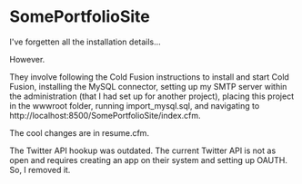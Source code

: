 # SomePortfolioSite

I've forgetten all the installation details...

However.

They involve following the Cold Fusion instructions to install and start Cold Fusion, installing the MySQL connector, setting up my SMTP server within the administration (that I had set up for another project), placing this project in the wwwroot folder, running import_mysql.sql,  and navigating to http://localhost:8500/SomePortfolioSite/index.cfm.

The cool changes are in resume.cfm.

The Twitter API hookup was outdated. The current Twitter API is not as open and requires creating an app on their system and setting up OAUTH. So, I removed it.
